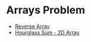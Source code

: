 # Arrays Problem

- [Reverse Array](./reverseArray.js)
- [Hourglass Sum - 2D Array](./hourglassSum.js)
